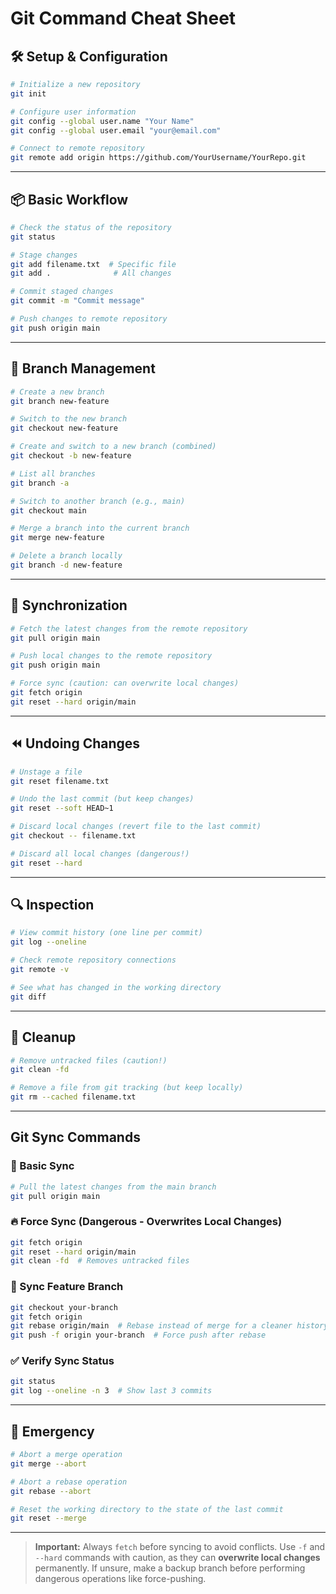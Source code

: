 # Git Command Cheat Sheet

## 🛠️ Setup & Configuration

```bash
# Initialize a new repository
git init

# Configure user information
git config --global user.name "Your Name"
git config --global user.email "your@email.com"

# Connect to remote repository
git remote add origin https://github.com/YourUsername/YourRepo.git
```

---

## 📦 Basic Workflow

```bash
# Check the status of the repository
git status

# Stage changes
git add filename.txt  # Specific file
git add .              # All changes

# Commit staged changes
git commit -m "Commit message"

# Push changes to remote repository
git push origin main
```

---

## 🌿 Branch Management

```bash
# Create a new branch
git branch new-feature

# Switch to the new branch
git checkout new-feature

# Create and switch to a new branch (combined)
git checkout -b new-feature

# List all branches
git branch -a

# Switch to another branch (e.g., main)
git checkout main

# Merge a branch into the current branch
git merge new-feature

# Delete a branch locally
git branch -d new-feature
```

---

## 🔄 Synchronization

```bash
# Fetch the latest changes from the remote repository
git pull origin main

# Push local changes to the remote repository
git push origin main

# Force sync (caution: can overwrite local changes)
git fetch origin
git reset --hard origin/main
```

---

## ⏪ Undoing Changes

```bash
# Unstage a file
git reset filename.txt

# Undo the last commit (but keep changes)
git reset --soft HEAD~1

# Discard local changes (revert file to the last commit)
git checkout -- filename.txt

# Discard all local changes (dangerous!)
git reset --hard
```

---

## 🔍 Inspection

```bash
# View commit history (one line per commit)
git log --oneline

# Check remote repository connections
git remote -v

# See what has changed in the working directory
git diff
```

---

## 🧹 Cleanup

```bash
# Remove untracked files (caution!)
git clean -fd

# Remove a file from git tracking (but keep locally)
git rm --cached filename.txt
```

---

## Git Sync Commands

### 🔄 Basic Sync

```bash
# Pull the latest changes from the main branch
git pull origin main
```

### 🔥 Force Sync (Dangerous - Overwrites Local Changes)

```bash
git fetch origin
git reset --hard origin/main
git clean -fd  # Removes untracked files
```

### 🌿 Sync Feature Branch

```bash
git checkout your-branch
git fetch origin
git rebase origin/main  # Rebase instead of merge for a cleaner history
git push -f origin your-branch  # Force push after rebase
```

### ✅ Verify Sync Status

```bash
git status
git log --oneline -n 3  # Show last 3 commits
```

---

## 🚨 Emergency

```bash
# Abort a merge operation
git merge --abort

# Abort a rebase operation
git rebase --abort

# Reset the working directory to the state of the last commit
git reset --merge
```

---

> **Important:** Always `fetch` before syncing to avoid conflicts.
> Use `-f` and `--hard` commands with caution, as they can **overwrite local changes** permanently.
> If unsure, make a backup branch before performing dangerous operations like force-pushing.
